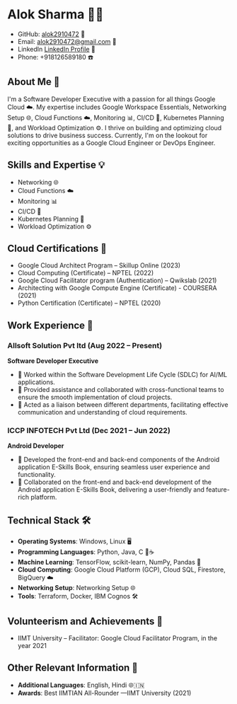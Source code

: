 # Alok Sharma 👨‍💻

- GitHub: [alok2910472](https://github.com/alok2910472) 🚀
- Email: alok2910472@gmail.com 📧
- LinkedIn [LinkedIn Profile](https://www.linkedin.com/in/your-linkedin-profile/) 🔗
- Phone: +918126589180 ☎️

## About Me 🚀

I'm a Software Developer Executive with a passion for all things Google Cloud ☁️. My expertise includes Google Workspace Essentials, Networking Setup 🌐, Cloud Functions ☁️, Monitoring 📊, CI/CD 🚀, Kubernetes Planning 🌟, and Workload Optimization ⚙️. I thrive on building and optimizing cloud solutions to drive business success. Currently, I'm on the lookout for exciting opportunities as a Google Cloud Engineer or DevOps Engineer.

## Skills and Expertise 💡

- Networking 🌐
- Cloud Functions ☁️
- Monitoring 📊
- CI/CD 🚀
- Kubernetes Planning 🌟
- Workload Optimization ⚙️

## Cloud Certifications 🌟

- Google Cloud Architect Program – Skillup Online (2023)
- Cloud Computing (Certificate) – NPTEL (2022)
- Google Cloud Facilitator program (Authentication) – Qwikslab (2021)
- Architecting with Google Compute Engine (Certificate) - COURSERA (2021)
- Python Certification (Certificate) – NPTEL (2020)

## Work Experience 💼

### Allsoft Solution Pvt ltd (Aug 2022 – Present)

**Software Developer Executive**

- 🌟 Worked within the Software Development Life Cycle (SDLC) for AI/ML applications.
- 🚀 Provided assistance and collaborated with cross-functional teams to ensure the smooth implementation of cloud projects.
- 🔗 Acted as a liaison between different departments, facilitating effective communication and understanding of cloud requirements.

### ICCP INFOTECH Pvt Ltd (Dec 2021 – Jun 2022)

**Android Developer**

- 📱 Developed the front-end and back-end components of the Android application E-Skills Book, ensuring seamless user experience and functionality.
- 🌟 Collaborated on the front-end and back-end development of the Android application E-Skills Book, delivering a user-friendly and feature-rich platform.

## Technical Stack 🛠️

- **Operating Systems**: Windows, Linux 🖥️
- **Programming Languages**: Python, Java, C 🐍☕
- **Machine Learning**: TensorFlow, scikit-learn, NumPy, Pandas 🧠
- **Cloud Computing**: Google Cloud Platform (GCP), Cloud SQL, Firestore, BigQuery ☁️
- **Networking Setup**: Networking Setup 🌐
- **Tools**: Terraform, Docker, IBM Cognos 🛠️

## Volunteerism and Achievements 🌟

- IIMT University – Facilitator: Google Cloud Facilitator Program, in the year 2021

## Other Relevant Information 📌

- **Additional Languages**: English, Hindi 🌐🇮🇳
- **Awards**: Best IIMTIAN All-Rounder —IIMT University (2021)
